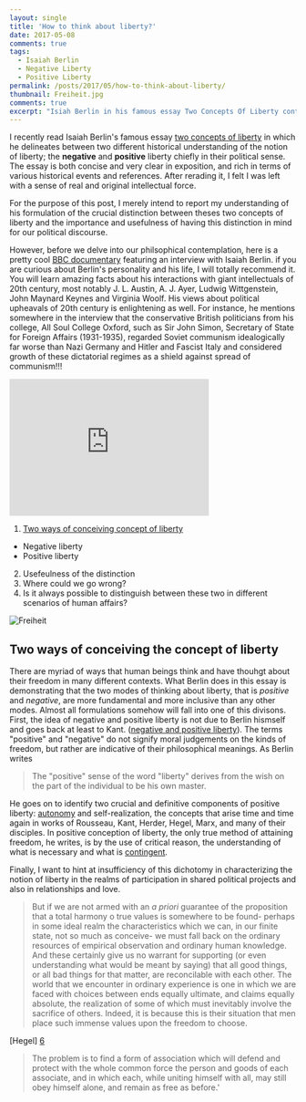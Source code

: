 ```yaml
---
layout: single
title: 'How to think about liberty?'
date: 2017-05-08
comments: true
tags:
  - Isaiah Berlin 
  - Negative Liberty
  - Positive Liberty
permalink: /posts/2017/05/how-to-think-about-liberty/  
thumbnail: Freiheit.jpg
comments: true
excerpt: "Isiah Berlin in his famous essay Two Concepts Of Liberty contrasted two notions of liberty: positive and negative. What are they and are there other forms of liberty in the 21st century social and political subjects outside of this dichotomy?"
---
```





I recently read Isaiah Berlin's famous essay [two concepts of liberty][1] in which he delineates between two different historical understanding of the notion of liberty; the __negative__  and __positive__ liberty chiefly in their political sense. The essay is both concise and very clear in exposition, and  rich in terms of various historical events and references. After rerading it, I felt I was left with a sense of real and original intellectual force. 


For the purpose of this post, I merely intend to report my understanding of his formulation of the crucial distinction between theses two concepts of liberty and the importance and usefulness of having this distinction in mind for our political discourse.


However, before we delve into our philsophical contemplation, here is a pretty cool [BBC documentary][3] featuring an interview with Isaiah Berlin.  if you are curious about Berlin's personality and his life, I will totally recommend it. You will learn amazing facts about his interactions with giant intellectuals of 20th century, most notably J. L. Austin, A. J. Ayer, Ludwig Wittgenstein, John Maynard Keynes and Virginia Woolf. His views about political upheavals of 20th century is enlightening as well. For instance, he mentions somewhere in the interview that the conservative British politicians from his college, All Soul College Oxford, such as Sir John Simon, Secretary of State for Foreign Affairs (1931-1935), regarded Soviet communism idealogically far worse than Nazi Germany and Hitler and Fascist Italy and considered growth of these dictatorial regimes as a shield against spread of communism!!! 


<iframe width="350" height="240" src="https://www.youtube.com/embed/zDAGngAc9_M" frameborder="0" allowfullscreen></iframe>






[//]: # (A good source for Berlin's podcasts: https://podcasts.ox.ac.uk/people/isaiah-berlin)







1. [Two ways of conceiving concept of liberty](#TwoWays) 
  * Negative liberty 
  * Positive liberty 
2. Usefeulness of the distinction
3. Where could we go wrong? 
4. Is it always possible to distinguish between these two in different scenarios of human affairs? 


<div class="thumbnail">	<img src="{{ site.baseurl }}/images/Freiheit.jpg" alt="Freiheit" >	</div>

## <a name="TwoWays"> </a> Two ways of conceiving the concept of liberty

There are myriad of ways that human beings think and have thouhgt about their freedom in many different contexts. What Berlin does in this essay is demonstrating that the two modes of thinking about liberty, that is *positive* and *negative*,  are more fundamental and more inclusive than any other modes. Almost all formulations somehow will fall into one of this divisons.
First, the idea of negative and positive liberty is not due to Berlin hismself and goes back at least to Kant. ([negative and positive liberty][2]). The terms "positive" and "negative" do not signify moral judgements on the kinds of freedom, but rather are indicative of their philosophical meanings. As Berlin writes 

> The "positive" sense of the word "liberty" derives from the wish on the part of the individual to be his own master. 

He goes on to identify two crucial and definitive components of positive liberty: [autonomy][4] and self-realization, the concepts that arise time and time again in works of Rousseau, Kant, Herder, Hegel, Marx, and many of their disciples. In positive conception of liberty, the only true method of attaining freedom, he writes, is by the use of critical reason, the understanding of what is necessary and what is [contingent][5]. 


Finally, I want to hint at insufficiency of this dichotomy in characterizing the notion of liberty in the realms of participation in shared political projects and also in relationships and love. 


[//]: # (Money: provider of a minimum freedom p.124 )



> But if we are not armed with an _a priori_ guarantee of the proposition that a total harmony o true values is somewhere to be found- perhaps in some ideal realm the characteristics which we can, in our finite state, not so much as conceive- we must fall back on the ordinary resources of empirical observation and ordinary human knowledge. And these certainly give us no warrant for supporting (or even understanding what would be meant by saying) that all good things, or all bad things for that matter, are reconcilable with each other. The world that we encounter in ordinary experience is one in which we are faced with choices between ends equally ultimate, and claims equally absolute, the realization of some of which must inevitably involve the sacrifice of others. Indeed, it is because this is their situation that men place such immense values upon the freedom to choose.     


[Hegel] [6]

> The problem is to find a form of association which will defend and protect with the whole common force the person and goods of each associate, and in which each, while uniting himself with all, may still obey himself alone, and remain as free as before.'



[1]: https://en.wikipedia.org/wiki/Two_Concepts_of_Liberty
[2]: https://plato.stanford.edu/entries/liberty-positive-negative/
[3]: https://www.youtube.com/watch?v=zDAGngAc9_M
[4]: https://plato.stanford.edu/entries/autonomy-moral/
[5]: https://wiki2.org/en/Contingency_(philosophy)
[6]: https://www.marxists.org/reference/subject/philosophy/works/ot/pelczyns.htm
